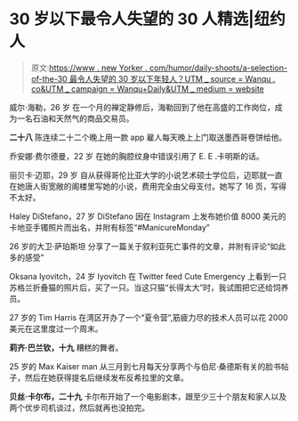 # 30 岁以下最令人失望的 30 人精选|纽约人

> 原文:[https://www . new Yorker . com/humor/daily-shoots/a-selection-of-the-30 最令人失望的 30 岁以下年轻人？UTM _ source = Wanqu . co&UTM _ campaign = Wanqu+Daily&UTM _ medium = website](https://www.newyorker.com/humor/daily-shouts/a-selection-of-the-30-most-disappointing-under-30?utm_source=wanqu.co&utm_campaign=Wanqu+Daily&utm_medium=website)

威尔·海勒，26 岁
在一个月的禅定静修后，海勒回到了他在高盛的工作岗位，成为一名石油和天然气的商品交易员。

**二十八**
陈连续二十二个晚上用一款 app 雇人每天晚上上门取送墨西哥卷饼给他。

乔安娜·费尔德曼，22 岁
在她的胸腔纹身中错误引用了 E. E .卡明斯的话。

丽贝卡·迈耶，29 岁
自从获得哥伦比亚大学的小说艺术硕士学位后，迈耶就一直在她唐人街宽敞的阁楼里写她的小说，费用完全由父母支付。她写了 16 页，写得不太好。

Haley DiStefano，27 岁
DiStefano 因在 Instagram 上发布她价值 8000 美元的卡地亚手镯照片而出名，并附有标签“#ManicureMonday”

26 岁的大卫·萨珀斯坦
分享了一篇关于叙利亚死亡事件的文章，并附有评论“如此多的感受”

Oksana Iyovitch，24 岁
Iyovitch 在 Twitter feed Cute Emergency 上看到一只苏格兰折叠猫的照片后，买了一只。当这只猫“长得太大”时，我试图把它还给饲养员。

27 岁的 Tim Harris
在湾区开办了一个“夏令营”,筋疲力尽的技术人员可以花 2000 美元在这里度过一个周末。

**莉齐·巴兰钦，十九**
糟糕的舞者。

25 岁的 Max Kaiser man
从三月到七月每天分享两个与伯尼·桑德斯有关的脸书帖子，然后在她获得提名后继续发布反希拉里的文章。

**贝丝·卡尔布，二十九**
卡尔布开始了一个电影剧本，跟至少三十个朋友和家人以及两个优步司机谈过，然后就再也没拍完。